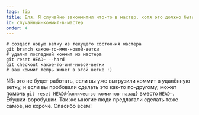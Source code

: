 ```yaml
---
tags: tip
title: Бля, Я случайно закоммитил что-то в мастер, хотя это должно быть в новой ветке!
id: случайный-коммит-в-мастер
order: 4
---
```


```git
# создаст новую ветку из текущего состояния мастера
git branch какое-то-имя-новой-ветки
# удалит последний коммит из мастера
git reset HEAD~ --hard
git checkout какое-то-имя-новой-ветки
# ваш коммит тепрь живет в этой ветке :)
```

NB: это не будет работать, если вы уже выгрузили коммит в удалённую ветку, и если вы пробовали сделать это как-то по-другому, может помочь `git reset HEAD@{количество-коммитов-назад}` вместо `HEAD~`. Ёбушки-воробушки. Так же многие люди предлагали сделать тоже самое, но короче. Спасибо всем!